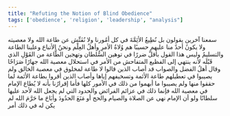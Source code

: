 ```yaml
---
title: "Refuting the Notion of Blind Obedience"
tags: ['obedience', 'religion', 'leadership', "analysis"]
---
```


 سمعنا آخرين يقولون بل نُطِيعُ الأئِمَّةَ في كل أمُورنا ولا نُفَتِّش عن طاعة الله ولا معصيته ولا يكونُ أحدٌ منا عليهم حسيبًا هم وُلاةُ الأمرِ وأهلُ العِلْم ونحنُ الأتباع وعلينا الطاعة والتسليمُ  وليس هذا القول بأقلَّ ضررًا في توهين السُّلطان وتهجين الطَّاعة من القَوْلِ الذي قَبْلَه لأنه ينتهي إلى الفظيع المتفاحش من الأمر في استحلال معصية الله جهارًا صَرَاحًا  وقال أهلُ الفضل والصواب قد أصاب الذين قالوا لا طاعة لمخلوق في معصية الخالق ولم يصيبوا في تعطيلهم طاعة الأئمة وتسخيفهم إياها وأصاب الذين أقروا بطاعة الأئمة لما حققوا منها ولم يصيبوا ما أبهموا من ذلك في الأمور كلها فأما إقرارُنا بأنه لا يُطاع الإمام في معصية الله فإنما ذلك في عزائم الفرائض والحدود التي لم يجعل الله لأحد عليها سلطانًا  ولو أن الإمام نهى عن الصلاة والصيام والحج أو مَنَعَ الحدُودَ وأبَاحَ ما حَرَّمَ الله لم يكن له في ذلك أمر
